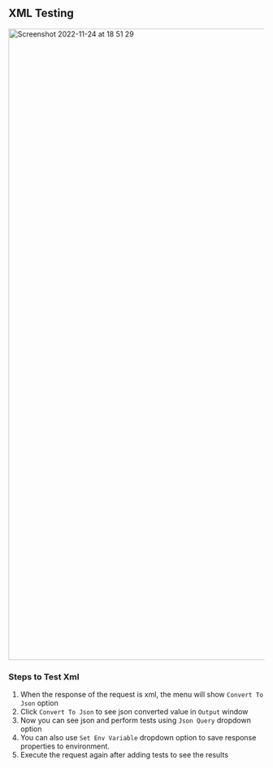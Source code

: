 ## XML Testing


<img width="1243" alt="Screenshot 2022-11-24 at 18 51 29" src="https://user-images.githubusercontent.com/8637550/203850402-ad73fab6-328e-4a2e-a91d-89b0bf86d853.png">

### Steps to Test Xml
1. When the response of the request is xml, the menu will show `Convert To Json` option
2. Click `Convert To Json` to see json converted value in `Output` window
3. Now you can see json and perform tests using `Json Query` dropdown option
4. You can also use `Set Env Variable` dropdown option to save response properties to environment.
5. Execute the request again after adding tests to see the results

